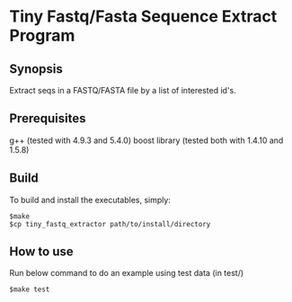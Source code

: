 Tiny Fastq/Fasta Sequence Extract Program
=========================================

Synopsis
--------

Extract seqs in a FASTQ/FASTA file by a list of interested id's.

Prerequisites
-------------

g++ (tested with 4.9.3 and 5.4.0)
boost library (tested both with 1.4.10 and 1.5.8)

Build
-----

To build and install the executables, simply:

```
$make
$cp tiny_fastq_extractor path/to/install/directory
```

How to use
----------

Run below command to do an example using test data (in test/)

```
$make test
```
